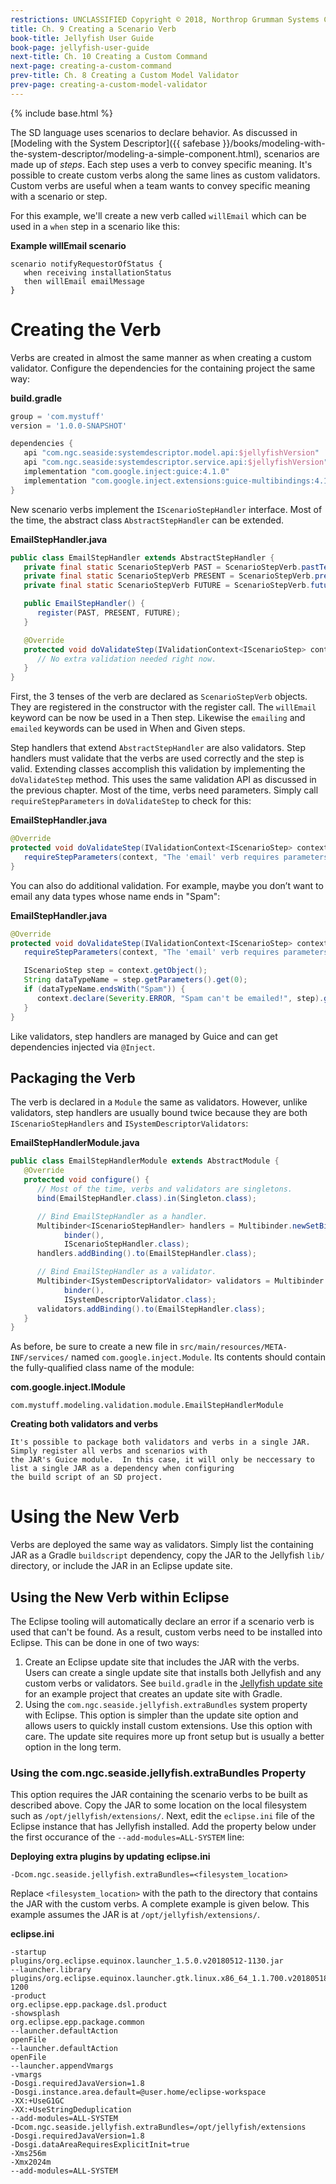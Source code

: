 ```yaml
---
restrictions: UNCLASSIFIED Copyright © 2018, Northrop Grumman Systems Corporation
title: Ch. 9 Creating a Scenario Verb
book-title: Jellyfish User Guide
book-page: jellyfish-user-guide
next-title: Ch. 10 Creating a Custom Command
next-page: creating-a-custom-command
prev-title: Ch. 8 Creating a Custom Model Validator
prev-page: creating-a-custom-model-validator
---
```

{% include base.html %}

The SD language uses scenarios to declare behavior.  As discussed in
[Modeling with the System Descriptor]({{ safebase }}/books/modeling-with-the-system-descriptor/modeling-a-simple-component.html),
scenarios are made up of _steps_.  Each step uses a verb to convey specific meaning.  It's possible to create custom
verbs along the same lines as custom validators.  Custom verbs are useful when a team wants to convey specific meaning
with a scenario or step.

For this example, we'll create a new verb called `willEmail` which can be used in a `when` step in a scenario like this:

**Example willEmail scenario**
```
scenario notifyRequestorOfStatus {
   when receiving installationStatus
   then willEmail emailMessage
}
```

# Creating the Verb
Verbs are created in almost the same manner as when creating a custom validator.  Configure the dependencies for the
containing project the same way:

**build.gradle**
```groovy
group = 'com.mystuff'
version = '1.0.0-SNAPSHOT'

dependencies {
   api "com.ngc.seaside:systemdescriptor.model.api:$jellyfishVersion"
   api "com.ngc.seaside:systemdescriptor.service.api:$jellyfishVersion"
   implementation "com.google.inject:guice:4.1.0"
   implementation "com.google.inject.extensions:guice-multibindings:4.1.0"
}
```

New scenario verbs implement the `IScenarioStepHandler` interface.   Most of the time, the abstract class
`AbstractStepHandler` can be extended.

**EmailStepHandler.java**
```java
public class EmailStepHandler extends AbstractStepHandler {
   private final static ScenarioStepVerb PAST = ScenarioStepVerb.pastTense("emailed");
   private final static ScenarioStepVerb PRESENT = ScenarioStepVerb.presentTense("emailing");
   private final static ScenarioStepVerb FUTURE = ScenarioStepVerb.futureTense("willEmail");

   public EmailStepHandler() {
      register(PAST, PRESENT, FUTURE);
   }

   @Override
   protected void doValidateStep(IValidationContext<IScenarioStep> context) {
      // No extra validation needed right now.
   }
}
```

First, the 3 tenses of the verb are declared as `ScenarioStepVerb` objects. They are registered in the constructor with
the register call. The `willEmail` keyword can be now be used in a Then step. Likewise the `emailing` and `emailed`
keywords can be used in When and Given steps.

Step handlers that extend `AbstractStepHandler` are also validators. Step handlers must validate that the verbs are used
correctly and the step is valid. Extending classes accomplish this validation by implementing the `doValidateStep` method.
This uses the same validation API as discussed in the previous chapter. Most of the time, verbs need parameters. Simply
call `requireStepParameters` in `doValidateStep` to check for this:

**EmailStepHandler.java**
```java
@Override
protected void doValidateStep(IValidationContext<IScenarioStep> context) {
   requireStepParameters(context, "The 'email' verb requires parameters!");
}
```

You can also do additional validation. For example, maybe you don’t want to email any data types whose name ends in
"Spam":

**EmailStepHandler.java**
```java
@Override
protected void doValidateStep(IValidationContext<IScenarioStep> context) {
   requireStepParameters(context, "The 'email' verb requires parameters!");

   IScenarioStep step = context.getObject();
   String dataTypeName = step.getParameters().get(0);
   if (dataTypeName.endsWith("Spam")) {
      context.declare(Severity.ERROR, "Spam can't be emailed!", step).getParameters();
   }
}
```

Like validators, step handlers are managed by Guice and can get dependencies injected via `@Inject`.

## Packaging the Verb
The verb is declared in a `Module` the same as validators. However, unlike validators, step handlers are usually
bound twice because they are both `IScenarioStepHandlers` and `ISystemDescriptorValidators`:

**EmailStepHandlerModule.java**
```java
public class EmailStepHandlerModule extends AbstractModule {
   @Override
   protected void configure() {
      // Most of the time, verbs and validators are singletons.
      bind(EmailStepHandler.class).in(Singleton.class);

      // Bind EmailStepHandler as a handler.
      Multibinder<IScenarioStepHandler> handlers = Multibinder.newSetBinder(
            binder(),
            IScenarioStepHandler.class);
      handlers.addBinding().to(EmailStepHandler.class);

      // Bind EmailStepHandler as a validator.
      Multibinder<ISystemDescriptorValidator> validators = Multibinder.newSetBinder(
            binder(),
            ISystemDescriptorValidator.class);
      validators.addBinding().to(EmailStepHandler.class);
   }
}
```

As before, be sure to create a new file in `src/main/resources/META-INF/services/` named `com.google.inject.Module`.  Its
contents should contain the fully-qualified class name of the module:

**com.google.inject.IModule**
```plaintext
com.mystuff.modeling.validation.module.EmailStepHandlerModule
```

**Creating both validators and verbs**
```note-info
It's possible to package both validators and verbs in a single JAR.  Simply register all verbs and scenarios with
the JAR's Guice module.  In this case, it will only be neccessary to list a single JAR as a dependency when configuring
the build script of an SD project.
```

# Using the New Verb
Verbs are deployed the same way as validators.  Simply list the containing JAR as a Gradle `buildscript` dependency,
copy the JAR to the Jellyfish `lib/` directory, or include the JAR in an Eclipse update site.

## Using the New Verb within Eclipse
The Eclipse tooling will automatically declare an error if a scenario verb is used that can't be found.  As a result,
custom verbs need to be installed into Eclipse.  This can be done in one of two ways:

1. Create an Eclipse update site that includes the JAR with the verbs.  Users can create a single update site that
   installs both Jellyfish and any custom verbs or validators.  See `build.gradle` in the
   [Jellyfish update site](https://github.ms.northgrum.com/CEACIDE/jellyfish/tree/master/jellyfish-packaging/com.ngc.seaside.systemdescriptor.updatesite)
   for an example project that creates an update site with Gradle.
2. Using the `com.ngc.seaside.jellyfish.extraBundles` system property with Eclipse.  This option is simpler than the
   update site option and allows users to quickly install custom extensions.  Use this option with care.  The update
   site requires more up front setup but is usually a better option in the long term.

### Using the com.ngc.seaside.jellyfish.extraBundles Property
This option requires the JAR containing the scenario verbs to be built as described above.  Copy the JAR to some
location on the local filesystem such as `/opt/jellyfish/extensions/`.  Next, edit the `eclipse.ini` file of the Eclipse
instance that has Jellyfish installed.  Add the property below under the first occurance of the
`--add-modules=ALL-SYSTEM` line:

**Deploying extra plugins by updating eclipse.ini**
```plaintext
-Dcom.ngc.seaside.jellyfish.extraBundles=<filesystem_location>
```

Replace `<filesystem_location>` with the path to the directory that contains the JAR with the custom verbs.  A complete
example is given below.  This example assumes the JAR is at `/opt/jellyfish/extensions/`.

**eclipse.ini**
```plaintext
-startup
plugins/org.eclipse.equinox.launcher_1.5.0.v20180512-1130.jar
--launcher.library
plugins/org.eclipse.equinox.launcher.gtk.linux.x86_64_1.1.700.v20180518-1200
-product
org.eclipse.epp.package.dsl.product
-showsplash
org.eclipse.epp.package.common
--launcher.defaultAction
openFile
--launcher.defaultAction
openFile
--launcher.appendVmargs
-vmargs
-Dosgi.requiredJavaVersion=1.8
-Dosgi.instance.area.default=@user.home/eclipse-workspace
-XX:+UseG1GC
-XX:+UseStringDeduplication
--add-modules=ALL-SYSTEM
-Dcom.ngc.seaside.jellyfish.extraBundles=/opt/jellyfish/extensions
-Dosgi.requiredJavaVersion=1.8
-Dosgi.dataAreaRequiresExplicitInit=true
-Xms256m
-Xmx2024m
--add-modules=ALL-SYSTEM
```

